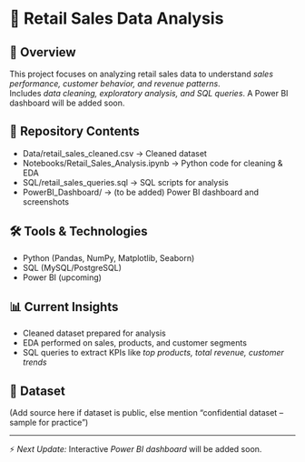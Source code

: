 # 🛒 Retail Sales Data Analysis

## 📌 Overview
This project focuses on analyzing retail sales data to understand *sales performance, customer behavior, and revenue patterns*.  
Includes *data cleaning, exploratory analysis, and SQL queries*. A Power BI dashboard will be added soon.

## 📂 Repository Contents
- Data/retail_sales_cleaned.csv → Cleaned dataset  
- Notebooks/Retail_Sales_Analysis.ipynb → Python code for cleaning & EDA  
- SQL/retail_sales_queries.sql → SQL scripts for analysis  
- PowerBI_Dashboard/ → (to be added) Power BI dashboard and screenshots  

## 🛠 Tools & Technologies
- Python (Pandas, NumPy, Matplotlib, Seaborn)  
- SQL (MySQL/PostgreSQL)  
- Power BI (upcoming)  

## 📊 Current Insights
- Cleaned dataset prepared for analysis  
- EDA performed on sales, products, and customer segments  
- SQL queries to extract KPIs like *top products, total revenue, customer trends*  

## 🔗 Dataset
(Add source here if dataset is public, else mention “confidential dataset – sample for practice”)

---
⚡ *Next Update:* Interactive *Power BI dashboard* will be added soon.
